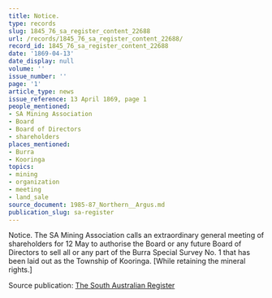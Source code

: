 ```yaml
---
title: Notice.
type: records
slug: 1845_76_sa_register_content_22688
url: /records/1845_76_sa_register_content_22688/
record_id: 1845_76_sa_register_content_22688
date: '1869-04-13'
date_display: null
volume: ''
issue_number: ''
page: '1'
article_type: news
issue_reference: 13 April 1869, page 1
people_mentioned:
- SA Mining Association
- Board
- Board of Directors
- shareholders
places_mentioned:
- Burra
- Kooringa
topics:
- mining
- organization
- meeting
- land_sale
source_document: 1985-87_Northern__Argus.md
publication_slug: sa-register
---
```


Notice.  The SA Mining Association calls an extraordinary general meeting of shareholders for 12 May to authorise the Board or any future Board of Directors to sell all or any part of the Burra Special Survey No. 1 that has been laid out as the Township of Kooringa.  [While retaining the mineral rights.]

Source publication: [The South Australian Register](/publications/sa-register/)
